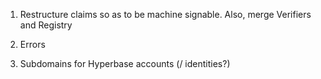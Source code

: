 1. Restructure claims so as to be machine signable. Also, merge Verifiers and Registry

2. Errors

3. Subdomains for Hyperbase accounts (/ identities?)